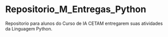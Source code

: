 # Repositorio_M_Entregas_Python
Repositorio para alunos do Curso de IA CETAM entregarem suas atividades da Linguagem Python.
